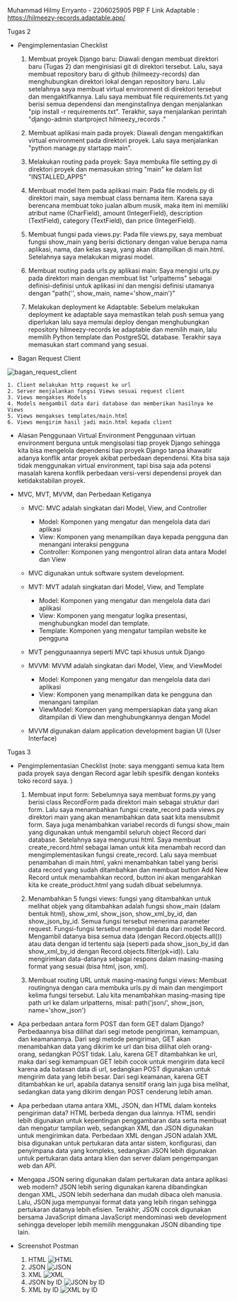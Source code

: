 Muhammad Hilmy Erryanto - 2206025905
PBP F
Link Adaptable : https://hilmeezy-records.adaptable.app/

Tugas 2
- Pengimplementasian Checklist
    1. Membuat proyek Django baru:
        Diawali dengan membuat direktori baru (Tugas 2) dan menginisiasi git di direktori tersebut. Lalu, saya membuat repository baru di github (hilmeezy-records) dan menghubungkan direktori lokal dengan repository baru. Lalu setelahnya saya membuat virtual environment di direktori tersebut dan mengaktifkannya. Lalu saya membuat file requirements.txt yang berisi semua dependensi dan menginstallnya dengan menjalankan "pip install -r requirements.txt". Terakhir, saya menjalankan perintah "django-admin startproject hilmeezy_records ."

    2. Membuat aplikasi main pada proyek:
        Diawali dengan mengaktifkan virtual environment pada direktori proyek. Lalu saya menjalankan "python manage.py startapp main".

    3. Melakukan routing pada proyek:
        Saya membuka file setting.py di direktori proyek dan memasukan string "main" ke dalam list "INSTALLED_APPS"

    4. Membuat model Item pada aplikasi main:
        Pada file models.py di direktori main, saya membuat class bernama item. Karena saya berencana membuat toko jualan album musik, maka item ini memiliki atribut name (CharField), amount (IntegerField), description (TextField), category (TextField), dan price (IntegerField).

    5. Membuat fungsi pada views.py:
        Pada file views.py, saya membuat fungsi show_main yang berisi dictionary dengan value berupa nama aplikasi, nama, dan kelas saya, yang akan ditampilkan di main.html. Setelahnya saya melakukan migrasi model.

    6. Membuat routing pada urls.py aplikasi main:
        Saya mengisi urls.py pada direktori main dengan membuat list "urlpatterns" sebagai definisi-definisi untuk aplikasi ini dan mengisi definisi utamanya dengan "path('', show_main, name='show_main')"

    7. Melakukan deployment ke Adaptable:
        Sebelum melakukan deployment ke adaptable saya memastikan telah push semua yang diperlukan lalu saya memulai deploy dengan menghubungkan repository hilmeezy-records ke adaptable dan memilih main, lalu memilih Python template dan PostgreSQL database. Terakhir saya memasukan start command yang sesuai.


- Bagan Request Client

![bagan_request_client](https://github.com/m-hilmy-erryanto/hilmeezy-records/assets/118323734/448bed1d-9fb1-425c-aa9f-e2510aa6f04d)

    1. Client melakukan http request ke url
    2. Server menjalankan fungsi Views sesuai request client
    3. Views mengakses Models
    4. Models mengambil data dari database dan memberikan hasilnya ke Views
    5. Views mengakses templates/main.html
    6. Views mengirim hasil jadi main.html kepada client


- Alasan Penggunaan Virtual Environment
    Penggunaan virtuan environment berguna untuk mengisolasi tiap proyek Django sehingga kita bisa mengelola dependensi tiap proyek Django tanpa khawatir adanya konflik antar proyek akibat perbedaan dependensi. Kita bisa saja tidak menggunakan virtual environment, tapi bisa saja ada potensi masalah karena konflik perbedaan versi-versi dependensi proyek dan ketidakstabilan proyek.


- MVC, MVT, MVVM, dan Perbedaan Ketiganya
    - MVC: MVC adalah singkatan dari Model, View, and Controller
        - Model: Komponen yang mengatur dan mengelola data dari aplikasi
        - View: Komponen yang menampilkan daya kepada pengguna dan menangani interaksi pengguna
        - Controller: Komponen yang mengontrol aliran data antara Model dan View
    - MVC digunakan untuk software system development.

    - MVT: MVT adalah singkatan dari Model, View, and Template
        - Model: Komponen yang mengatur dan mengelola data dari aplikasi
        - View: Komponen yang mengatur logika presentasi, menghubungkan model dan template.
        - Template: Komponen yang mengatur tampilan website ke pengguna
    - MVT penggunaannya seperti MVC tapi khusus untuk Django

    - MVVM: MVVM adalah singkatan dari Model, View, and ViewModel
        - Model: Komponen yang mengatur dan mengelola data dari aplikasi
        - View: Komponen yang menampilkan data ke pengguna dan menangani tampilan
        - ViewModel: Komponen yang mempersiapkan data yang akan ditampilan di View dan menghubungkannya dengan Model
    - MVVM digunakan dalam application development bagian UI (User Interface)

Tugas 3
- Pengimplementasian Checklist
    (note: saya mengganti semua kata Item pada proyek saya dengan Record agar lebih spesifik dengan konteks toko record saya. )
    1. Membuat input form:
        Sebelumnya saya membuat forms.py yang berisi class RecordForm pada direktori main sebagai struktur dari form. Lalu saya menambahkan fungsi create_record pada views.py direktori main yang akan menambahkan data saat kita mensubmit form. Saya juga menambahkan variabel records di fungsi show_main yang digunakan untuk mengambil seluruh object Record dari database. Setelahnya saya mengurusi html. Saya membuat create_record.html sebagai laman untuk kita menambah record dan mengimplementasikan fungsi create_record. Lalu saya membuat penambahan di main.html, yakni menambahkan tabel yang berisi data record yang sudah ditambahkan dan membuat button Add New Record untuk menambahkan record, button ini akan mengarahkan kita ke create_product.html yang sudah dibuat sebelumnya.
    2. Menambahkan 5 fungsi views:
        fungsi yang ditambahkan untuk melihat objek yang ditambahkan adalah fungsi show_main (dalam bentuk html), show_xml, show_json, show_xml_by_id, dan show_json_by_id. Semua fungsi tersebut menerima parameter request. Fungsi-fungsi tersebut mengambil data dari model Record. Mengambil datanya bisa semua data (dengan Record.objects.all()) atau data dengan id tertentu saja (seperti pada show_json_by_id dan show_xml_by_id dengan Record.objects.filter(pk=id)). Lalu mengirimkan data-datanya sebagai respons dalam masing-masing format yang sesuai (bisa html, json, xml). 

    3. Membuat routing URL untuk masing-masing fungsi views:
        Membuat routingnya dengan cara membuka urls.py di main dan mengimport kelima fungsi tersebut. Lalu kita menambahkan masing-masing tipe path url ke dalam urlpatterns, misal: path('json/', show_json, name='show_json')


- Apa perbedaan antara form POST dan form GET dalam Django?
    Perbedaannya bisa dilihat dari segi metode pengiriman, kemampuan, dan keamanannya. Dari segi metode pengiriman, GET akan menambahkan data yang dikirim ke url dan bisa dilihat oleh orang-orang, sedangkan POST tidak. Lalu, karena GET ditambahkan ke url, maka dari segi kemampuan GET lebih cocok untuk mengirim data kecil karena ada batasan data di url, sedangkan POST digunakan untuk mengirim data yang lebih besar. Dari segi keamanan, karena GET ditambahkan ke url, apabila datanya sensitif orang lain juga bisa melihat, sedangkan data yang dikirim dengan POST cenderung lebih aman.


- Apa perbedaan utama antara XML, JSON, dan HTML dalam konteks pengiriman data?
    HTML berbeda dengan dua lainnya. HTML sendiri lebih digunakan untuk kepentingan penggambaran data serta membuat dan mengatur tampilan web, sedangkan XML dan JSON digunakan untuk mengirimkan data. Perbedaan XML dengan JSON adalah XML bisa digunakan untuk pertukaran data antar sistem, konfigurasi, dan penyimpana data yang kompleks, sedangkan JSON lebih digunakan untuk pertukaran data antara klien dan server dalam pengempangan web dan API.


- Mengapa JSON sering digunakan dalam pertukaran data antara aplikasi web modern?
    JSON lebih sering digunakan karena dibandingkan dengan XML, JSON lebih sederhana dan mudah dibaca oleh manusia. Lalu, JSON juga mempunyai format data yang lebih ringan sehingga pertukaran datanya lebih efisien. Terakhir, JSON cocok digunakan bersama JavaScript dimana JavaScript mendominasi web development sehingga developer lebih memilih menggunakan JSON dibanding tipe lain.


- Screenshot Postman
    1. HTML
    ![HTML](https://github.com/m-hilmy-erryanto/hilmeezy-records/blob/main/images/HTML.png)
    2. JSON
    ![JSON](https://github.com/m-hilmy-erryanto/hilmeezy-records/blob/main/images/JSON.png)
    3. XML
    ![XML](https://github.com/m-hilmy-erryanto/hilmeezy-records/blob/main/images/XML.png)
    4. JSON by ID
    ![JSON by ID](https://github.com/m-hilmy-erryanto/hilmeezy-records/blob/main/images/JSON%20by%20ID.png)
    5. XML by ID
    ![XML by ID](https://github.com/m-hilmy-erryanto/hilmeezy-records/blob/main/images/XML%20by%20ID.png)